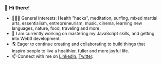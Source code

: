 ### 👋 Hi there!
- 🏄🏻‍♂️ General interests: Health "hacks", meditation, surfing, mixed martial arts, essentialism, entrepreneurism, music, cinema, learning new languages, nature, food, traveling and more.
- 🌱 I am currently working on mastering my JavaScript skills, and getting into Web3 development.
- 🌎 Eager to continue creating and collaborating to build things that inspire people to live a healthier, fuller and more joyful life.
- 📫 Connect with me on [LinkedIn](https://www.linkedin.com/in/germanokuerten/), [Twitter](https://www.twitter.com/germanokuerten/).

<!---
germanokuerten/germanokuerten is a ✨ special ✨ repository because its `README.md` (this file) appears on your GitHub profile.
You can click the Preview link to take a look at your changes.
--->
